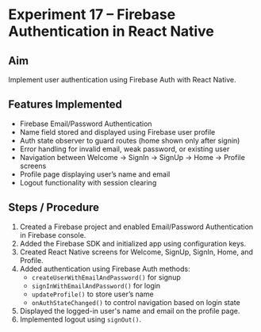 # Experiment 17 – Firebase Authentication in React Native

## Aim
Implement user authentication using Firebase Auth with React Native.

## Features Implemented
- Firebase Email/Password Authentication
- Name field stored and displayed using Firebase user profile
- Auth state observer to guard routes (home shown only after signin)
- Error handling for invalid email, weak password, or existing user
- Navigation between Welcome → SignIn → SignUp → Home → Profile screens
- Profile page displaying user’s name and email
- Logout functionality with session clearing

## Steps / Procedure
1. Created a Firebase project and enabled Email/Password Authentication in Firebase console.  
2. Added the Firebase SDK and initialized app using configuration keys.  
3. Created React Native screens for Welcome, SignUp, SignIn, Home, and Profile.  
4. Added authentication using Firebase Auth methods:
   - `createUserWithEmailAndPassword()` for signup
   - `signInWithEmailAndPassword()` for login
   - `updateProfile()` to store user’s name
   - `onAuthStateChanged()` to control navigation based on login state
5. Displayed the logged-in user's name and email on the profile page.
6. Implemented logout using `signOut()`.
